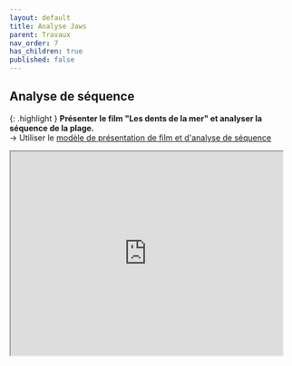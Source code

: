 ```yaml
---
layout: default
title: Analyse Jaws
parent: Travaux
nav_order: 7
has_children: true
published: false
---
```

## Analyse de séquence

{: .highlight }
**Présenter le film "Les dents de la mer" et analyser la séquence de la plage.**  
→ Utiliser le [modèle de présentation de film et d'analyse de séquence](../Travaux/1-0-presentations.html)

<iframe src="https://drive.google.com/file/d/1vJqGeTJJSJCmN0ET-10AjWxkdI-KsIoH/preview" width="480" height="360"  allow="autoplay"></iframe>